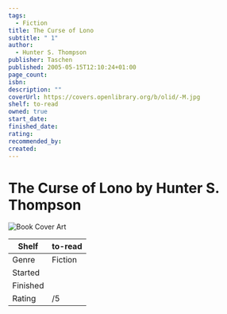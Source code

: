 ```yaml
---
tags:
  - Fiction
title: The Curse of Lono
subtitle: " 1"
author:
  - Hunter S. Thompson
publisher: Taschen
published: 2005-05-15T12:10:24+01:00
page_count: 
isbn: 
description: ""
coverUrl: https://covers.openlibrary.org/b/olid/-M.jpg
shelf: to-read
owned: true
start_date: 
finished_date: 
rating: 
recommended_by: 
created: 
---
```


# The Curse of Lono by Hunter S. Thompson

![Book Cover Art](https://covers.openlibrary.org/b/olid/-M.jpg)

| Shelf | to-read |
| --- | --- |
| Genre | Fiction |
| Started |  |
| Finished |  |
| Rating | /5 |

